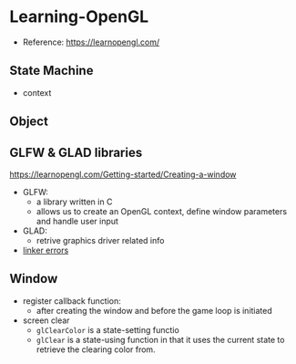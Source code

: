 # Learning-OpenGL

- Reference: https://learnopengl.com/

## State Machine
- context

## Object

## GLFW & GLAD libraries
https://learnopengl.com/Getting-started/Creating-a-window
- GLFW: 
  - a library written in C 
  - allows us to create an OpenGL context, define window parameters and handle user input
- GLAD:
  - retrive graphics driver related info
- [linker errors](https://stackoverflow.com/questions/31736361/visual-studio-2015-gives-me-errors-upon-creating-a-simple-test-console-program)

## Window
- register callback function:
	- after creating the window and before the game loop is initiated
- screen clear
	- `glClearColor` is a state-setting functio
	- `glClear` is a state-using function in that it uses the current state to retrieve the clearing color from.
	
